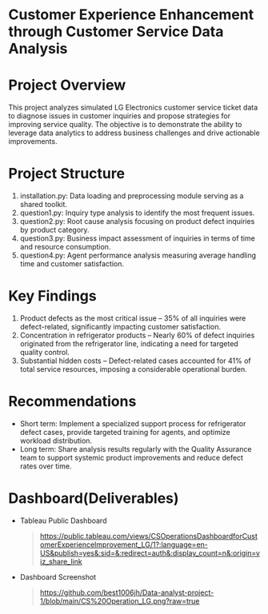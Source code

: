 # Customer Experience Enhancement through Customer Service Data Analysis


# Project Overview
This project analyzes simulated LG Electronics customer service ticket data to diagnose issues in customer inquiries and propose strategies for improving service quality. The objective is to demonstrate the ability to leverage data analytics to address business challenges and drive actionable improvements.


# Project Structure
1. installation.py: Data loading and preprocessing module serving as a shared toolkit.
2. question1.py: Inquiry type analysis to identify the most frequent issues.
3. question2.py: Root cause analysis focusing on product defect inquiries by product category.
4. question3.py: Business impact assessment of inquiries in terms of time and resource consumption.
5. question4.py: Agent performance analysis measuring average handling time and customer satisfaction.


# Key Findings
1.  Product defects as the most critical issue
      – 35% of all inquiries were defect-related, significantly impacting customer satisfaction.
3. Concentration in refrigerator products
      – Nearly 60% of defect inquiries originated from the refrigerator line, indicating a need for targeted quality control.
5. Substantial hidden costs
      – Defect-related cases accounted for 41% of total service resources, imposing a considerable operational burden.


# Recommendations
- Short term:
     Implement a specialized support process for refrigerator defect cases, provide targeted training for agents, and optimize workload distribution.
- Long term:
     Share analysis results regularly with the Quality Assurance team to support systemic product improvements and reduce defect rates over time.

  
# Dashboard(Deliverables)
- Tableau Public Dashboard
     > https://public.tableau.com/views/CSOperationsDashboardforCustomerExperienceImprovement_LG/1?:language=en-US&publish=yes&:sid=&:redirect=auth&:display_count=n&:origin=viz_share_link
- Dashboard Screenshot
     > https://github.com/best1006jh/Data-analyst-project-1/blob/main/CS%20Operation_LG.png?raw=true


